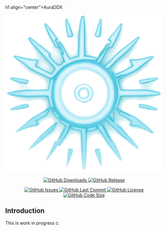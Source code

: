 h1 align="center">AuraDDX</h1>

<p align="center">
  <img src="https://github.com/HalfDragonLucy/Aura/blob/master/fav.png?raw=true" alt="Aura Logo">
</p>

<p align="center">
  <a href="https://github.com/HalfDragonLucy/Aura/releases">
    <img alt="GitHub Downloads" src="https://img.shields.io/github/downloads/HalfDragonLucy/Aura/total?style=for-the-badge">
  </a>
  <a href="https://github.com/HalfDragonLucy/Aura/releases">
    <img alt="GitHub Release" src="https://img.shields.io/github/v/release/HalfDragonLucy/Aura?style=for-the-badge">
  </a>
</p>

<p align="center">
  <a href="https://github.com/HalfDragonLucy/Aura/issues">
    <img alt="GitHub Issues" src="https://img.shields.io/github/issues/HalfDragonLucy/Aura?style=for-the-badge">
  </a>
  <a href="https://github.com/HalfDragonLucy/Aura/commits/master">
    <img alt="GitHub Last Commit" src="https://img.shields.io/github/last-commit/HalfDragonLucy/Aura?style=for-the-badge">
  </a>
  <a href="https://github.com/HalfDragonLucy/Aura/blob/master/LICENSE.txt">
    <img alt="GitHub License" src="https://img.shields.io/github/license/HalfDragonLucy/Aura?style=for-the-badge">
  </a>
  <a href="https://github.com/HalfDragonLucy/Aura">
    <img alt="GitHub Code Size" src="https://img.shields.io/github/languages/code-size/HalfDragonLucy/Aura?style=for-the-badge">
  </a>
</p>

## Introduction

This is work in progress c:
